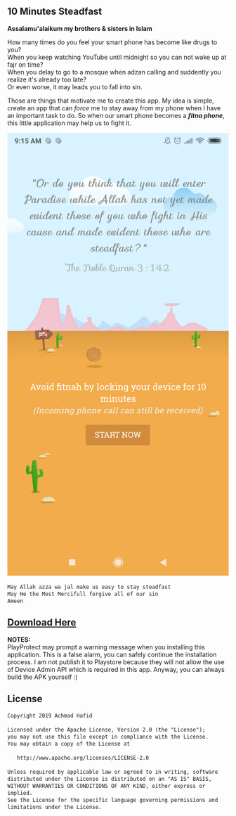 10 Minutes Steadfast
--------

**Assalamu'alaikum my brothers & sisters in Islam**

How many times do you feel your smart phone has become like drugs to you?<br />
When you keep watching YouTube until midnight so you can not wake up at fajr on time?<br />
When you delay to go to a mosque when adzan calling and suddently you realize it's already too late?<br />
Or even worse, it may leads you to fall into sin.<br />

Those are things that motivate me to create this app.
My idea is simple, create an app that can *force* me to stay away from my phone when I have an important task to do.
So when our smart phone becomes a ***fitna phone***, this little application may help us to fight it.

![image](https://github.com/AchmadHafid/10-minutes-steadfast-android/blob/master/art/Screenshot.png)

    May Allah azza wa jal make us easy to stay steadfast
    May He the Most Mercifull forgive all of our sin
    Ameen

[Download Here](https://github.com/AchmadHafid/10-minutes-steadfast-android/releases/download/v2.0/app-release.v2.0.apk)
--------

**NOTES:** <br />
PlayProtect may prompt a warning message when you installing this application.
This is a false alarm, you can safely continue the installation process.
I am not publish it to Playstore because they will not allow the use of Device Admin API which is required in this app.
Anyway, you can always build the APK yourself :)

License
-------

    Copyright 2019 Achmad Hafid

    Licensed under the Apache License, Version 2.0 (the "License");
    you may not use this file except in compliance with the License.
    You may obtain a copy of the License at

       http://www.apache.org/licenses/LICENSE-2.0

    Unless required by applicable law or agreed to in writing, software
    distributed under the License is distributed on an "AS IS" BASIS,
    WITHOUT WARRANTIES OR CONDITIONS OF ANY KIND, either express or implied.
    See the License for the specific language governing permissions and
    limitations under the License.
